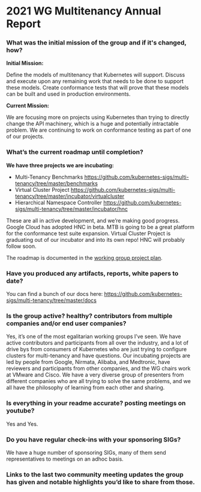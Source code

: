 # 2021 WG Multitenancy Annual Report

### What was the initial mission of the group and if it's changed, how?

**Initial Mission:**

Define the models of multitenancy that Kubernetes will support. Discuss and execute upon any
remaining work that needs to be done to support these models. Create conformance tests that 
will prove that these models can be built and used in production environments.

**Current Mission:**

We are focusing more on projects using Kubernetes than trying to directly change the API machinery, 
which is a huge and potentially intractable problem. We are continuing to work on conformance 
testing as part of one of our projects.

### What’s the current roadmap until completion?

**We have three projects we are incubating:**

* Multi-Tenancy Benchmarks https://github.com/kubernetes-sigs/multi-tenancy/tree/master/benchmarks 
* Virtual Cluster Project  https://github.com/kubernetes-sigs/multi-tenancy/tree/master/incubator/virtualcluster 
* Hierarchical Namespace Controller https://github.com/kubernetes-sigs/multi-tenancy/tree/master/incubator/hnc 

These are all in active development, and we’re making good progress. Google Cloud has adopted HNC in beta. 
MTB is going to be a great platform for the conformance test suite expansion. Virtual Cluster Project is 
graduating out of our incubator and into its own repo! HNC will probably follow soon.

The roadmap is documented in the [working group project plan](https://docs.google.com/document/d/1U8RQQmTUjxgMZY05HG2f7b3KsB94BhK4Ko6aWbLNXcc/edit).

### Have you produced any artifacts, reports, white papers to date?

You can find a bunch of our docs here: https://github.com/kubernetes-sigs/multi-tenancy/tree/master/docs 

### Is the group active? healthy? contributors from multiple companies and/or end user companies?

Yes, it’s one of the most egalitarian working groups I’ve seen. We have active contributors and participants 
from all over the industry, and a lot of drive bys from consumers of Kubernetes who are just trying to 
configure clusters for multi-tenancy and have questions. Our incubating projects are led by people from 
Google, Nirmata, Alibaba, and Medtronic, have reviewers and participants from other companies, and the WG chairs work at VMware and Cisco.
We have a very diverse group of presenters from different companies who are all trying to solve the same problems, and we all have 
the philosophy of learning from each other and sharing. 

### Is everything in your readme accurate? posting meetings on youtube?

Yes and Yes.

### Do you have regular check-ins with your sponsoring SIGs?

We have a huge number of sponsoring SIGs, many of them send representatives to meetings on an adhoc basis.

### Links to the last two community meeting updates the group has given and notable highlights you’d like to share from those.

